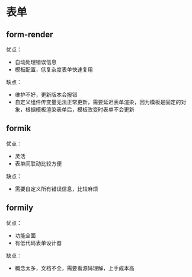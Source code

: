 # 表单

## form-render

优点：

- 自动处理错误信息
- 模板配置，低复杂度表单快速复用

缺点：

- 维护不好，更新版本会报错
- 自定义组件传变量无法正常更新，需要延迟表单渲染，因为模板是固定的对象，根据模板渲染表单后，模板改变时表单不会更新

## formik

优点：

- 灵活
- 表单间联动比较方便

缺点：

- 需要自定义所有错误信息，比较麻烦

## formily

优点：

- 功能全面
- 有低代码表单设计器

缺点：

- 概念太多，文档不全，需要看源码理解，上手成本高
